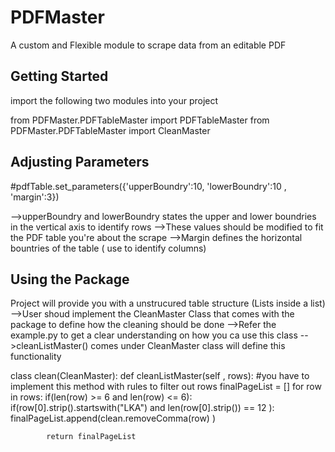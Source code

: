 # PDFMaster
A custom and Flexible module to scrape data from an editable PDF

Getting Started
---------------------
import the following two modules into your project

from PDFMaster.PDFTableMaster import PDFTableMaster
from PDFMaster.PDFTableMaster import CleanMaster



Adjusting Parameters
---------------------
#pdfTable.set_parameters({'upperBoundry':10, 'lowerBoundry':10 , 'margin':3})

-->upperBoundry and lowerBoundry states the upper and lower boundries in the vertical axis to identify rows
-->These values should be modified to fit the PDF table you're about the scrape
-->Margin defines the horizontal bountries of the table ( use to identify columns)



Using the Package
---------------------
Project will provide you with a unstrucured table structure (Lists inside a list)
-->User shoud implement the CleanMaster Class that comes with the package to define how the cleaning should be done
-->Refer the example.py to get a clear understanding on how you ca use this class
-->cleanListMaster() comes under CleanMaster class will define this functionality


class clean(CleanMaster):
        def cleanListMaster(self , rows):
            #you have to implement this method with rules to filter out rows
            finalPageList = []
            for row in rows:
                if(len(row) >= 6 and len(row) <= 6):
                    if(row[0].strip().startswith("LKA") and len(row[0].strip())  == 12 ):
                        finalPageList.append(clean.removeComma(row) )   
          
            return finalPageList

